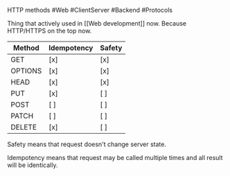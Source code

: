 HTTP methods #Web #ClientServer #Backend #Protocols

Thing that actively used in [[Web development]] now. Because HTTP/HTTPS on the top now.

| Method | Idempotency | Safety |
|---|---|---|
| GET | [x] | [x] |
| OPTIONS |	[x] | [x] |
| HEAD | [x] | [x] |
| PUT |	[x] | [ ] |
| POST | [ ] | [ ] |
| PATCH | [ ] | [ ] |
| DELETE | [x] | [ ] |


Safety means that request doesn't change server state.

Idempotency means that request may be called multiple times and all result will be identically.